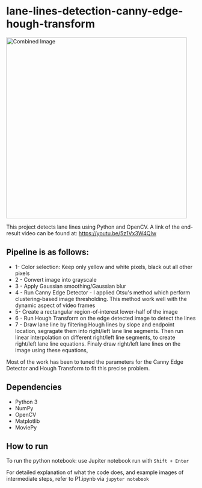 # lane-lines-detection-canny-edge-hough-transform

<img src="white.jpg" width="480" alt="Combined Image" />

This project detects lane lines using Python and OpenCV. 
A link of the end-result video can be found at:
https://youtu.be/5z1Vx3W4QIw

## Pipeline is as follows:

* 1- Color selection: Keep only yellow and white pixels, black out all other pixels
* 2 - Convert image into grayscale
* 3 - Apply Gaussian smoothing/Gaussian blur
* 4 - Run Canny Edge Detector - I applied Otsu's method which perform clustering-based image thresholding. This method work well with the dynamic aspect of video frames
* 5- Create a rectangular region-of-interest lower-half of the image
* 6 - Run Hough Transform on the edge detected image to detect the lines
* 7 - Draw lane line by filtering Hough lines by slope and endpoint location, segragate them into right/left lane line segments. Then run linear interpolation on different right/left line segments, to create right/left lane line equations. Finaly draw right/left lane lines on the image using these equations, 

Most of the work has been to tuned the parameters for the Canny Edge Detector and Hough Transform to fit this precise problem.

## Dependencies
* Python 3
* NumPy
* OpenCV
* Matplotlib
* MoviePy

## How to run
To run the python notebook:
use Jupiter notebook
run with ``` Shift + Enter ```


For detailed explanation of what the code does, and example images of intermediate steps, refer to P1.ipynb via ```jupyter notebook```
